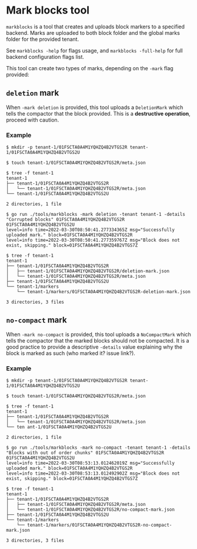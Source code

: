 # Mark blocks tool

`markblocks` is a tool that creates and uploads block markers to a specified backend.
Marks are uploaded to both block folder and the global marks folder for the provided tenant.

See `markblocks -help` for flags usage, and `markblocks -full-help` for full backend configuration flags list.

This tool can create two types of marks, depending on the `-mark` flag provided:

## `deletion` mark

When `-mark deletion` is provided, this tool uploads a `DeletionMark` which tells the compactor that the block provided. 
This is a **destructive operation**, proceed with caution.

### Example

```
$ mkdir -p tenant-1/01FSCTA0A4M1YQHZQ4B2VTGS2R tenant-1/01FSCTA0A4M1YQHZQ4B2VTGS2U

$ touch tenant-1/01FSCTA0A4M1YQHZQ4B2VTGS2R/meta.json

$ tree -f tenant-1
tenant-1
├── tenant-1/01FSCTA0A4M1YQHZQ4B2VTGS2R
│   └── tenant-1/01FSCTA0A4M1YQHZQ4B2VTGS2R/meta.json
└── tenant-1/01FSCTA0A4M1YQHZQ4B2VTGS2U

2 directories, 1 file

$ go run ./tools/markblocks -mark deletion -tenant tenant-1 -details "Corrupted blocks" 01FSCTA0A4M1YQHZQ4B2VTGS2R 01FSCTA0A4M1YQHZQ4B2VTGS2U
level=info time=2022-03-30T08:50:41.277334365Z msg="Successfully uploaded mark." block=01FSCTA0A4M1YQHZQ4B2VTGS2R
level=info time=2022-03-30T08:50:41.277359767Z msg="Block does not exist, skipping." block=01FSCTA0A4M1YQHZQ4B2VTGS7Z

$ tree -f tenant-1
tenant-1
├── tenant-1/01FSCTA0A4M1YQHZQ4B2VTGS2R
│   ├── tenant-1/01FSCTA0A4M1YQHZQ4B2VTGS2R/deletion-mark.json
│   └── tenant-1/01FSCTA0A4M1YQHZQ4B2VTGS2R/meta.json
├── tenant-1/01FSCTA0A4M1YQHZQ4B2VTGS2U
└── tenant-1/markers
    └── tenant-1/markers/01FSCTA0A4M1YQHZQ4B2VTGS2R-deletion-mark.json

3 directories, 3 files
```

## `no-compact` mark

When `-mark no-compact` is provided, this tool uploads a `NoCompactMark` which tells the compactor that the marked blocks should not be compacted.
It is a good practice to provide a descriptive `-details` value explaining why the block is marked as such (who marked it? issue link?).

### Example

```
$ mkdir -p tenant-1/01FSCTA0A4M1YQHZQ4B2VTGS2R tenant-1/01FSCTA0A4M1YQHZQ4B2VTGS2U

$ touch tenant-1/01FSCTA0A4M1YQHZQ4B2VTGS2R/meta.json

$ tree -f tenant-1
tenant-1
├── tenant-1/01FSCTA0A4M1YQHZQ4B2VTGS2R
│   └── tenant-1/01FSCTA0A4M1YQHZQ4B2VTGS2R/meta.json
└── ten ant-1/01FSCTA0A4M1YQHZQ4B2VTGS2U

2 directories, 1 file

$ go run ./tools/markblocks -mark no-compact -tenant tenant-1 -details "Blocks with out of order chunks" 01FSCTA0A4M1YQHZQ4B2VTGS2R 01FSCTA0A4M1YQHZQ4B2VTGS2U
level=info time=2022-03-30T08:53:13.012462019Z msg="Successfully uploaded mark." block=01FSCTA0A4M1YQHZQ4B2VTGS2R
level=info time=2022-03-30T08:53:13.012492902Z msg="Block does not exist, skipping." block=01FSCTA0A4M1YQHZQ4B2VTGS7Z

$ tree -f tenant-1
tenant-1
├── tenant-1/01FSCTA0A4M1YQHZQ4B2VTGS2R
│   ├── tenant-1/01FSCTA0A4M1YQHZQ4B2VTGS2R/meta.json
│   └── tenant-1/01FSCTA0A4M1YQHZQ4B2VTGS2R/no-compact-mark.json
├── tenant-1/01FSCTA0A4M1YQHZQ4B2VTGS2U
└── tenant-1/markers
    └── tenant-1/markers/01FSCTA0A4M1YQHZQ4B2VTGS2R-no-compact-mark.json

3 directories, 3 files
```